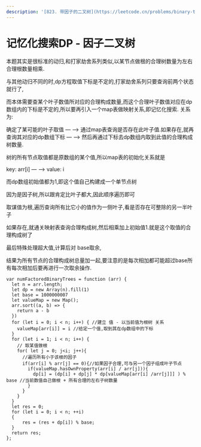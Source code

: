 ```yaml
---
description: '[823. 带因子的二叉树](https://leetcode.cn/problems/binary-trees-with-factors/)'
---
```


# 记忆化搜索DP - 因子二叉树



本题其实是很标准的动归,和打家劫舍系列类似,以某节点做根的合理树数量为左右合理根数量相乘.&#x20;

与其他动归不同的时,dp方程取值下标是不定的,打家劫舍系列只要查询前两个状态就行了,&#x20;

而本体需要查某个叶子数值所对应的合理构成数量,而这个合理叶子数值对应在dp数组内的下标是不定的,所以要再引入一个map表做映射关系,即记忆化搜索. 关系为:&#x20;

确定了某可能的叶子取值 — —> 通过map表查询是否存在此叶子值.如果存在,就再查询其对应的dp数组下标 — —> 然后再通过下标去dp数组内取到此值的合理构成树数量.

&#x20;树的所有节点取值都是原数组的某个值,所以map表的初始化关系就是&#x20;

key: arr\[i] — —> value: i&#x20;

而dp数组初始值都为1,即这个值自己构建成一个单节点树&#x20;

因为是因子树,所以跟肯定比叶子都大,因此顺序遍历即可&#x20;

取谋值为根,遍历查询所有比它小的值作为一侧叶子,看是否存在可整除的另一半叶子&#x20;

如果存在,就通关映射表查询合理构成树,然后相乘加上初始值1.就是这个取值的合理构成树了

&#x20;最后特殊处理超大值,计算后对 base取余,&#x20;

结果为所有节点的合理构成树总量加一起,要注意的是每次相加都可能超过base所有每次相加后要再进行一次取余操作.



```
var numFactoredBinaryTrees = function (arr) {
  let n = arr.length;
  let dp = new Array(n).fill(1)
  let base = 1000000007
  let valueMap = new Map();
  arr.sort((a, b) => {
    return a - b
  })
  for (let i = 0; i < n; i++) { //建立 值 - 以当前值为根树 关系
    valueMap[arr[i]] = i //给定一个值,取到其在dp数组中的下标
  }
  for (let i = 1; i < n; i++) {
    // 取某值做根
    for( let j = 0; j<i; j++){
      //遍历所有小于该根的因子
      if(arr[i] % arr[j] == 0){//如果因子合理,可与另一个因子组成叶子节点
        if(valueMap.hasOwnProperty(arr[i] / arr[j])){
          dp[i] = (dp[i] + dp[j] * dp[valueMap[arr[i] /arr[j]]] ) % base //当前数值自己做根 + 所有合理的左右子树数量
        }
      }
    }
  }
  let res = 0;
  for (let i = 0; i < n; ++i)
  {
      res = (res + dp[i]) % base;
  }
  return res;
};
```
